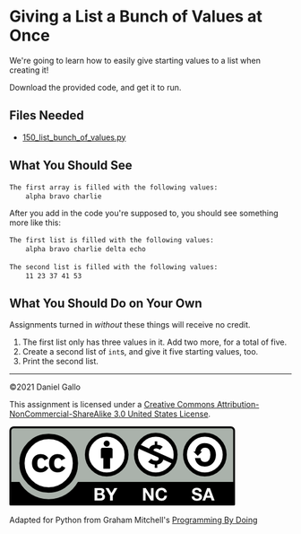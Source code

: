 # Giving a List a Bunch of Values at Once

We're going to learn how to easily give starting values to a list when creating it!

Download the provided code, and get it to run.


## Files Needed


* [150_list_bunch_of_values.py](examples/150_list_bunch_of_values.py)


What You Should See
-------------------
```
The first array is filled with the following values:
	alpha bravo charlie
```

After you add in the code you're supposed to, you should see something more like this:

```
The first list is filled with the following values:
	alpha bravo charlie delta echo

The second list is filled with the following values:
	11 23 37 41 53
```

What You Should Do on Your Own
------------------------------
Assignments turned in *without* these things will receive no credit.

1. The first list only has three values in it. Add two more, for a total of five.
2. Create a second list of `int`s, and give it five starting values, too.
3. Print the second list.

---


©2021 Daniel Gallo


This assignment is licensed under a
[Creative Commons Attribution-NonCommercial-ShareAlike 3.0 United States License](https://creativecommons.org/licenses/by-nc-sa/3.0/us/deed.en_US).  

![Creative Commons License](images/by-nc-sa.png)

Adapted for Python from Graham Mitchell's [Programming By Doing](https://programmingbydoing.com/)